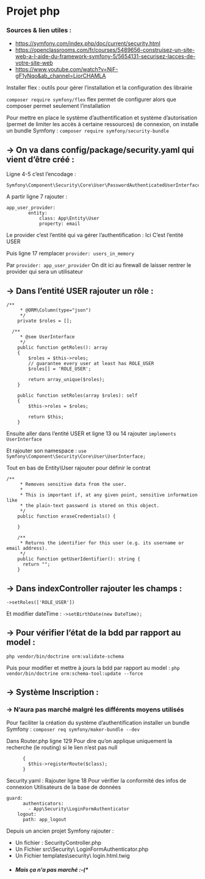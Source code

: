 # Projet php

### Sources & lien utiles :
- <https://symfony.com/index.php/doc/current/security.html>
- <https://openclassrooms.com/fr/courses/5489656-construisez-un-site-web-a-l-aide-du-framework-symfony-5/5654131-securisez-lacces-de-votre-site-web>
- <https://www.youtube.com/watch?v=NjF-gF1yNqo&ab_channel=LiorCHAMLA>


Installer flex : outils pour gérer l’installation et la configuration des librairie 

`composer require symfony/flex`
flex permet de configurer alors que composer permet seulement l’installation

Pour mettre en place le système d’authentification et système d’autorisation (permet de limiter les accès à certaine ressources) de connexion, on installe un bundle Symfony :
`composer require symfony/security-bundle`


## -> On va dans config/package/security.yaml qui vient d’être créé :

Ligne 4-5 c’est l’encodage :

```password_hashers: 
Symfony\Component\Security\Core\User\PasswordAuthenticatedUserInterface:'auto'
```

A partir ligne 7 rajouter :  
```
app_user_provider:
        entity:
            class: App\Entity\User
            property: email
```
Le provider c’est l’entité qui va gérer l’authentification : Ici C’est l’entité USER


Puis ligne 17 remplacer 
`provider: users_in_memory`

Par
`provider: app_user_provider`
On dit ici au firewall de laisser rentrer le provider qui sera un utilisateur


## ->	Dans l’entité USER rajouter un rôle :
```
/**
     * @ORM\Column(type="json")
     */
    private $roles = [];

  /**
     * @see UserInterface
     */
    public function getRoles(): array
    {
        $roles = $this->roles;
        // guarantee every user at least has ROLE_USER
        $roles[] = 'ROLE_USER';

        return array_unique($roles);
    }

    public function setRoles(array $roles): self
    {
        $this->roles = $roles;

        return $this;
    }
```

Ensuite aller dans l’entité USER et ligne 13 ou 14 rajouter
`implements UserInterface`

Et rajouter son namespace :
`use Symfony\Component\Security\Core\User\UserInterface;`

Tout en bas de Entity\User rajouter pour définir le contrat
```
/**
     * Removes sensitive data from the user.
     *
     * This is important if, at any given point, sensitive information like
     * the plain-text password is stored on this object.
     */
    public function eraseCredentials() {

    }

    /**
     * Returns the identifier for this user (e.g. its username or email address).
     */
    public function getUserIdentifier(): string {
      return "";
    }
```


## -> Dans indexController rajouter les champs :
`->setRoles(['ROLE_USER'])`

Et modifier dateTime :
`->setBirthDate(new DateTime);`


## -> Pour vérifier l’état de la bdd par rapport au model : 
`php vendor/bin/doctrine orm:validate-schema`

Puis pour modifier et mettre à jours la bdd par rapport au model : 
`php vendor/bin/doctrine orm:schema-tool:update --force`


## -> Système Inscription : 
### -> N’aura pas marché malgré les différents moyens utilisés


Pour faciliter la création du système d’authentification installer un bundle Symfony :
`composer req symfony/maker-bundle --dev`

Dans Router.php ligne 129 Pour dire qu’on applique uniquement la recherche (le routing) si le lien n’est pas null

```if($class) 
      {
        $this->registerRoute($class);
      }
```

Security.yaml : Rajouter ligne 18
Pour vérifier la conformité des infos de connexion Utilisateurs de la base de données 
```
guard:
      authenticators:
        - App\Security\LoginFormAuthenticator
    logout:
      path: app_logout
```

Depuis un ancien projet Symfony rajouter :
-	Un fichier : SecurityController.php
- Un Fichier src\Security\ LoginFormAuthenticator.php 
- Un Fichier templates\security\ login.html.twig

* ##### Mais ça n'a pas marché :-(*

